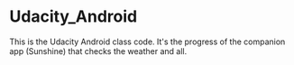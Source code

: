 # Udacity_Android
This is the Udacity Android class code. 
It's the progress of the companion app (Sunshine) that checks the weather and all.
